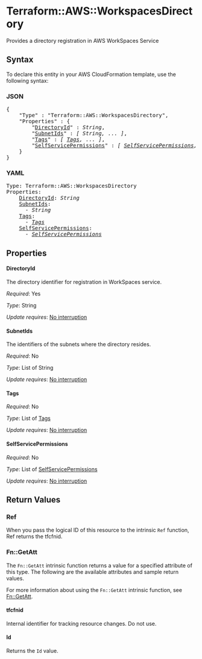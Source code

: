 # Terraform::AWS::WorkspacesDirectory

Provides a directory registration in AWS WorkSpaces Service

## Syntax

To declare this entity in your AWS CloudFormation template, use the following syntax:

### JSON

<pre>
{
    "Type" : "Terraform::AWS::WorkspacesDirectory",
    "Properties" : {
        "<a href="#directoryid" title="DirectoryId">DirectoryId</a>" : <i>String</i>,
        "<a href="#subnetids" title="SubnetIds">SubnetIds</a>" : <i>[ String, ... ]</i>,
        "<a href="#tags" title="Tags">Tags</a>" : <i>[ <a href="tags.md">Tags</a>, ... ]</i>,
        "<a href="#selfservicepermissions" title="SelfServicePermissions">SelfServicePermissions</a>" : <i>[ <a href="selfservicepermissions.md">SelfServicePermissions</a>, ... ]</i>
    }
}
</pre>

### YAML

<pre>
Type: Terraform::AWS::WorkspacesDirectory
Properties:
    <a href="#directoryid" title="DirectoryId">DirectoryId</a>: <i>String</i>
    <a href="#subnetids" title="SubnetIds">SubnetIds</a>: <i>
      - String</i>
    <a href="#tags" title="Tags">Tags</a>: <i>
      - <a href="tags.md">Tags</a></i>
    <a href="#selfservicepermissions" title="SelfServicePermissions">SelfServicePermissions</a>: <i>
      - <a href="selfservicepermissions.md">SelfServicePermissions</a></i>
</pre>

## Properties

#### DirectoryId

The directory identifier for registration in WorkSpaces service.

_Required_: Yes

_Type_: String

_Update requires_: [No interruption](https://docs.aws.amazon.com/AWSCloudFormation/latest/UserGuide/using-cfn-updating-stacks-update-behaviors.html#update-no-interrupt)

#### SubnetIds

The identifiers of the subnets where the directory resides.

_Required_: No

_Type_: List of String

_Update requires_: [No interruption](https://docs.aws.amazon.com/AWSCloudFormation/latest/UserGuide/using-cfn-updating-stacks-update-behaviors.html#update-no-interrupt)

#### Tags

_Required_: No

_Type_: List of <a href="tags.md">Tags</a>

_Update requires_: [No interruption](https://docs.aws.amazon.com/AWSCloudFormation/latest/UserGuide/using-cfn-updating-stacks-update-behaviors.html#update-no-interrupt)

#### SelfServicePermissions

_Required_: No

_Type_: List of <a href="selfservicepermissions.md">SelfServicePermissions</a>

_Update requires_: [No interruption](https://docs.aws.amazon.com/AWSCloudFormation/latest/UserGuide/using-cfn-updating-stacks-update-behaviors.html#update-no-interrupt)

## Return Values

### Ref

When you pass the logical ID of this resource to the intrinsic `Ref` function, Ref returns the tfcfnid.

### Fn::GetAtt

The `Fn::GetAtt` intrinsic function returns a value for a specified attribute of this type. The following are the available attributes and sample return values.

For more information about using the `Fn::GetAtt` intrinsic function, see [Fn::GetAtt](https://docs.aws.amazon.com/AWSCloudFormation/latest/UserGuide/intrinsic-function-reference-getatt.html).

#### tfcfnid

Internal identifier for tracking resource changes. Do not use.

#### Id

Returns the <code>Id</code> value.

